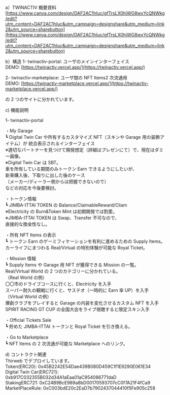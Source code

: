 a）TWINACTIV 概要資料
[https://www.canva.com/design/DAF2AC1hluc/gfTrsLX0hiWG8wxYcQNWkg/edit?utm_content=DAF2AC1hluc&utm_campaign=designshare&utm_medium=link2&utm_source=sharebutton](https://www.canva.com/design/DAF2AC1hluc/gfTrsLX0hiWG8wxYcQNWkg/edit?utm_content=DAF2AC1hluc&utm_campaign=designshare&utm_medium=link2&utm_source=sharebutton)

b）構造
1- twinactiv-portal: ユーザのメインインターフェイス  
   DEMO: [https://twinactiv.vercel.app/](https://twinactiv.vercel.app/)

2- twinactiv-marketplace: ユーザ間の NFT Items2 次流通用  
   DEMO: [https://twinactiv-marketplace.vercel.app/](https://twinactiv-marketplace.vercel.app/)

の 2 つのサイトに分かれています。

c) 機能説明

1- twinactiv-portal

   ・My Garage  
     ┗ Digital Twin Car や所有するカスタマイズ NFT（スキンや Garage 用の装飾アイテム）が
        統合表示されるインターフェイス  
        ※適切なパートナーを見つけて開発想定（詳細はプレゼンにて）で、現在はダミー画像。  
        ※Digital Twin Car は SBT。  
           車を所有している期間のみトークン Earn できるようにしたいが、  
           新車購入後、下取りに出した後のケース  
           （メーカー/ディーラー側からは把握できないので）  
           などの対応を今後要検討。  
 
   ・トークン情報  
     ┗ JIMBA-ITTAI TOKEN の Balance/ClaimableReward/Cliam  
        ※Electricity の Burn&Token Mint は初期開発では割愛。  
        ※JIMBA-ITTAI TOKEN は Swap、Transfer 不可なので、  
           直接的な換金性なし。  
   
   ・所有 NFT Items の表示  
     ┗ トークン Earn のゲーミフィケーションを有利に進めるための Supply Items。  
        カーライフにまつわる Real/Virtual の特別体験が可能な Royal Ticket。  
   
   ・Mission 情報  
     ┗ Supply Items や Garage 用 NFT が獲得できる Mission の一覧。  
        Real/Virtual World の 2 つのカテゴリーに分かれている。  
        （Real World の例）  
        〇〇市のドライブコースに行くと、Electricity を入手  
        スーパー耐久の観戦に行くと、サステオ（一時的に Earn 率 UP）を入手  
        （Virtual World の例）  
        爆創クラブをプレイすると Garage の内装を変化させるカスタム NFT を入手  
        SPIRIT RACING GT CUP の全国大会をライブ視聴すると限定スキン入手  
   
   ・Official Tickets Sale  
     ┗ 貯めた JIMBA-ITTAI トークンと Royal Ticket を引き換える。  
   
   ・Go to Marketplace  
     ┗ NFT Items の 2 次流通が可能な Marketplace へのリンク。

d) コントラクト関連  
   Thirweb でデプロイしています。  
   Token(ERC20): 0x45B2242E54Dae439B080D459C1f1E9290E061E34  
   Digital Twin Car(ERC721): 0xb917C032355B032d34A1aEaa01aC954086771daD  
   StakingERC721: 0xC24B9BcE989a8bD00170593707cC0f7A21F4fCa9  
   MarketPlaceRule: 0xC003bdE20c2EaD7b7902437044410f5Fe905c258  
